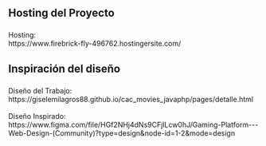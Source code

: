 <h2 align="left">Hosting del Proyecto</h2>

###

<p align="left">Hosting:<br>https://www.firebrick-fly-496762.hostingersite.com/<br></p>

###

<h2 align="left">Inspiración del diseño</h2>

###

<p align="left">Diseño del Trabajo:<br>https://giselemilagros88.github.io/cac_movies_javaphp/pages/detalle.html<br><br>Diseño Inspirado:<br>https://www.figma.com/file/HGf2NHj4dNs9CFjlLcw0hJ/Gaming-Platform---Web-Design-(Community)?type=design&node-id=1-2&mode=design</p>

###
